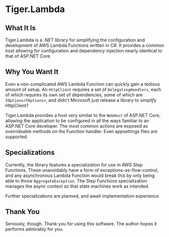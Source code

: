 # Tiger.Lambda

## What It Is

Tiger.Lambda is a .NET library for simplifying the configuration and development of AWS Lambda Functions written in C#. It provides a common host allowing for configuration and dependency injection nearly identical to that of ASP.NET Core.

## Why You Want It

Even a non-complicated AWS Lambda Function can quickly gain a tedious amount of setup. An `HttpClient` requires a set of `DelegatingHandlers`, each of which requires its own set of dependencies, some of which are `IOptions<TOptions>`, and didn't Microsoft just release a library to _simplify_ HttpClient?

Tiger.Lambda provides a host very similar to the `WebHost` of ASP.NET Core, allowing the application to be configured in all the ways familiar to an ASP.NET Core developer. The most common actions are exposed as overrideable methods on the Function handler. Even appsettings files are supported.

## Specializations

Currently, the library features a specialization for use in AWS Step Functions. These unavoidably have a form of exceptions-as-flow-control, and any asynchronous Lambda Function would break this by only being able to throw `AggregateException`. The Step Functions specialization manages the async context so that state machines work as intended.

Further specializations are planned, and await implementation experience.

## Thank You

Seriously, though. Thank you for using this software. The author hopes it performs admirably for you.
